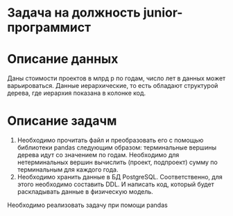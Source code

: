 # Задача на должность junior-программист

# Описание данных

Даны стоимости проектов в млрд р по годам, число лет в данных может варьироваться.
Данные иерархические, то есть обладают структурой дерева, где иерархия показана
в колонке код.


# Описание задачм

1. Необходимо прочитать файл и преобразовать его с помощью библиотеки pandas следующим образом:
терминальные вершины дерева идут со значением по годам. Необходимо для нетерминальных вершин
вычислить (проект, подпроект) сумму по терминальным для каждого года.
2. Необходимо хранить данные в БД PostgreSQL. Соответственно, для этого необходимо составить DDL.
И написать код, который будет раскладывать данные в физическую модель.

Необходимо реализовать задачу при помощи pandas
